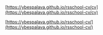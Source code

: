 [https://ybespalava.github.io/rsschool-cv/cv](https://ybespalava.github.io/rsschool-cv/cv)

[https://ybespalava.github.io/rsschool-cv/](https://ybespalava.github.io/rsschool-cv/)

